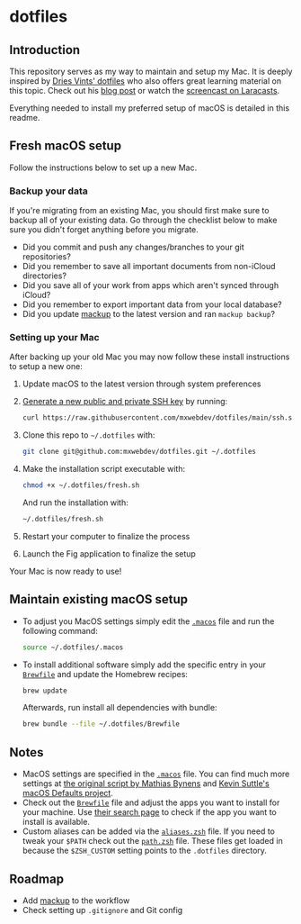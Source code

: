 # dotfiles

## Introduction

This repository serves as my way to maintain and setup my Mac. It is deeply inspired by [Dries Vints' dotfiles](https://github.com/driesvints/dotfiles) who also offers great learning material on this topic. Check out his [blog post](https://driesvints.com/blog/getting-started-with-dotfiles) or watch the [screencast on Laracasts](https://laracasts.com/series/guest-spotlight/episodes/1).

Everything needed to install my preferred setup of macOS is detailed in this readme.

## Fresh macOS setup

Follow the instructions below to set up a new Mac.
### Backup your data

If you're migrating from an existing Mac, you should first make sure to backup all of your existing data. Go through the checklist below to make sure you didn't forget anything before you migrate.

- Did you commit and push any changes/branches to your git repositories?
- Did you remember to save all important documents from non-iCloud directories?
- Did you save all of your work from apps which aren't synced through iCloud?
- Did you remember to export important data from your local database?
- Did you update [mackup](https://github.com/lra/mackup) to the latest version and ran `mackup backup`?

### Setting up your Mac

After backing up your old Mac you may now follow these install instructions to setup a new one:

1. Update macOS to the latest version through system preferences
2. [Generate a new public and private SSH key](https://docs.github.com/en/github/authenticating-to-github/generating-a-new-ssh-key-and-adding-it-to-the-ssh-agent) by running:

   ```zsh
   curl https://raw.githubusercontent.com/mxwebdev/dotfiles/main/ssh.sh | sh -s "<your-email-address>"
   ```

3. Clone this repo to `~/.dotfiles` with:

    ```zsh
    git clone git@github.com:mxwebdev/dotfiles.git ~/.dotfiles
    ```

4. Make the installation script executable with:

    ```zsh
    chmod +x ~/.dotfiles/fresh.sh
    ```

    And run the installation with:

    ```zsh
    ~/.dotfiles/fresh.sh
    ```

<!-- 5. After mackup is synced with your cloud storage, restore preferences by running `mackup restore` -->

5. Restart your computer to finalize the process

6. Launch the Fig application to finalize the setup

Your Mac is now ready to use!

## Maintain existing macOS setup

- To adjust you MacOS settings simply edit the [`.macos`](./.macos) file and run the following command:

    ```zsh
    source ~/.dotfiles/.macos
    ```

- To install additional software simply add the specific entry in your [`Brewfile`](./Brewfile) and update the Homebrew recipes:

    ```zsh
    brew update
    ```

    Afterwards, run install all dependencies with bundle:

    ```zsh
    brew bundle --file ~/.dotfiles/Brewfile
    ```
## Notes

- MacOS settings are specified in the [`.macos`](./.macos) file. You can find much more settings at [the original script by Mathias Bynens](https://github.com/mathiasbynens/dotfiles/blob/master/.macos) and [Kevin Suttle's macOS Defaults project](https://github.com/kevinSuttle/MacOS-Defaults).
- Check out the [`Brewfile`](./Brewfile) file and adjust the apps you want to install for your machine. Use [their search page](https://caskroom.github.io/search) to check if the app you want to install is available.
- Custom aliases can be added via the [`aliases.zsh`](./aliases.zsh) file. If you need to tweak your `$PATH` check out the [`path.zsh`](./path.zsh) file. These files get loaded in because the `$ZSH_CUSTOM` setting points to the `.dotfiles` directory.

## Roadmap

- Add [mackup](https://github.com/lra/mackup) to the workflow
- Check setting up `.gitignore` and Git config
